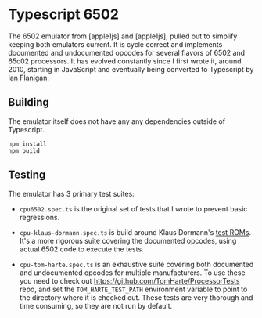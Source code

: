 # Typescript 6502

The 6502 emulator from [apple1js] and [apple1js], pulled out to simplify keeping both emulators current.
It is cycle correct and implements documented and undocumented opcodes for several flavors of 6502
and 65c02 processors. It has evolved constantly since I first wrote it, around 2010, starting in JavaScript
and eventually being converted to Typescript by [Ian Flanigan](https://github.com/iflan/).

## Building

The emulator itself does not have any any dependencies outside of Typescript.

```shell
npm install
npm build
```

## Testing

The emulator has 3 primary test suites:

* `cpu6502.spec.ts` is the original set of tests that I wrote to prevent basic regressions.

* `cpu-klaus-dormann.spec.ts` is build around Klaus Dormann's [test ROMs](https://github.com/Klaus2m5/6502_65C02_functional_tests).
It's a more rigorous suite covering the documented opcodes, using actual 6502 code to execute the tests.

* `cpu-tom-harte.spec.ts` is an exhaustive suite covering both documented and undocumented opcodes for multiple
manufacturers. To use these you need to check out https://github.com/TomHarte/ProcessorTests repo, and set
the `TOM_HARTE_TEST_PATH` environment variable to point to the directory where it is checked out. These tests are very thorough and
time consuming, so they are not run by default.

